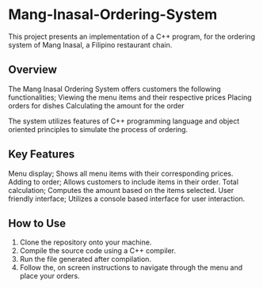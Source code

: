 # Mang-Inasal-Ordering-System
This project presents an implementation of a C++ program, for the ordering system of Mang Inasal, a Filipino restaurant chain.

## Overview

The Mang Inasal Ordering System offers customers the following functionalities;
 Viewing the menu items and their respective prices
 Placing orders for dishes
 Calculating the amount for the order

The system utilizes features of C++ programming language and object oriented principles to simulate the process of ordering.

## Key Features

 Menu display; Shows all menu items with their corresponding prices.
 Adding to order; Allows customers to include items in their order.
 Total calculation; Computes the amount based on the items selected.
 User friendly interface; Utilizes a console based interface for user interaction.

## How to Use

1. Clone the repository onto your machine.
2. Compile the source code using a C++ compiler.
3. Run the file generated after compilation.
4. Follow the, on screen instructions to navigate through the menu and place your orders.


